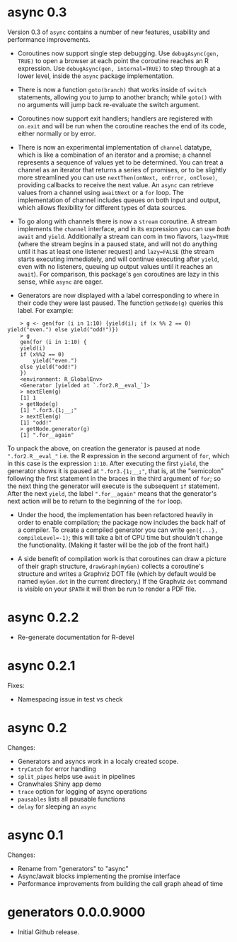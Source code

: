 # async 0.3

Version 0.3 of `async` contains a number of new features, usability and performance improvements.

* Coroutines now support single step debugging. Use `debugAsync(gen, TRUE)` to open a browser at each point the coroutine reaches an R expression. Use `debugAsync(gen, internal=TRUE)` to step through at a lower level, inside the `async` package implementation.
  
* There is now a function `goto(branch)` that works inside of `switch` statements, allowing you to jump to another branch; while `goto()` with no arguments will jump back re-evaluate the switch argument.

* Coroutines now support exit handlers; handlers are registered with `on.exit` and will be run when the coroutine reaches the end of its code, either normally or by error.

* There is now an experimental implementation of `channel` datatype, which is like a combination of an iterator and a promise; a channel represents a sequence of values yet to be determined. You can treat a channel as an iterator that returns a series of promises, or to be slightly more streamlined you can use `nextThen(onNext, onError, onClose)`, providing callbacks to receive the next value. An `async` can retrieve values from a channel using `awaitNext` or a `for` loop. The implementation of channel includes queues on both input and output, which allows flexibility for different types of data sources.

* To go along with channels there is now a `stream` coroutine. A stream implements the `channel` interface, and in its expression you can use _both_ `await` and `yield`. Additionally a stream can com in two flavors, `lazy=TRUE` (where the stream begins in a paused state, and will not do anything until it has at least one listener request) and `lazy=FALSE` (the stream starts executing immediately, and will continue executing after `yield`, even with no listeners, queuing up output values until it reaches an `await`). For comparison, this package's  `gen` coroutines are lazy in this sense, while `async` are eager.

* Generators are now displayed with a label corresponding to where in their code they were last paused. The function `getNode(g)` queries this label. For example:

```
    > g <- gen(for (i in 1:10) {yield(i); if (x %% 2 == 0) yield("even.") else yield("odd!")})
    > g
    gen(for (i in 1:10) {
    yield(i)
    if (x%%2 == 0) 
        yield("even.")
    else yield("odd!")
    })
    <environment: R_GlobalEnv>
    <Generator [yielded at `.for2.R__eval_`]>
    > nextElem(g)
    [1] 1
    > getNode(g)
    [1] ".for3.{1;__;"
    > nextElem(g)
    [1] "odd!"
    > getNode.generator(g)
    [1] ".for__again"
```

  To unpack the above, on creation the generator is paused at node `".for2.R__eval_"` i.e. the R expression in the second argument of `for`, which in this case is the expression `1:10`. After executing the first `yield`, the generator shows it is paused at `".for3.{1;__;"`, that is, at the "semicolon" following the first statement in the braces in the third argument of `for`; so the next thing the generator will execute is the subsequent `if` statement. After the next `yield`, the label `".for__again"` means that the generator's next action will be to return to the beginning of the `for` loop.

* Under the hood, the implementation has been refactored heavily in order to enable compilation; the package now includes the back half of a compiler. To create a compiled generator you can write `gen({...}, compileLevel=-1)`; this will take a bit of CPU time but shouldn't change the functionality. (Making it faster will be the job of the front half.)

* A side benefit of compilation work is that coroutines can draw a picture of their graph structure,  `drawGraph(myGen)` collects a coroutine's structure and writes a Graphviz DOT file (which by default would be named `myGen.dot` in the current directory.)  If the Graphviz `dot` command is visible on your `$PATH` it will then be run to render a PDF file.
  
# async 0.2.2

  * Re-generate documentation for R-devel

# async 0.2.1

Fixes:

  * Namespacing issue in test vs check

# async 0.2

Changes:

  * Generators and asyncs work in a localy created scope.
  * `tryCatch` for error handling
  * `split_pipes` helps use `await` in pipelines
  * Cranwhales Shiny app demo
  * `trace` option for logging of async operations
  * `pausables` lists all pausable functions
  * `delay` for sleeping an `async`

# async 0.1

Changes:

  * Rename from "generators" to "async"
  * Async/await blocks implementing the promise interface 
  * Performance improvements from building the call graph ahead of time

# generators 0.0.0.9000

  * Initial Github release.
